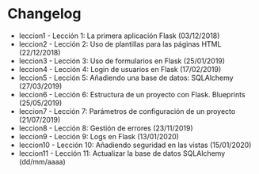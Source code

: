 # Changelog

- leccion1 - Lección 1: La primera aplicación Flask (03/12/2018)
- leccion2 - Lección 2: Uso de plantillas para las páginas HTML (22/12/2018)
- leccion3 - Lección 3: Uso de formularios en Flask (25/01/2019)
- leccion4 - Lección 4: Login de usuarios en Flask (17/02/2019)
- leccion5 - Lección 5: Añadiendo una base de datos: SQLAlchemy (27/03/2019)
- leccion6 - Lección 6: Estructura de un proyecto con Flask. Blueprints (25/05/2019)
- leccion7 - Lección 7: Parámetros de configuración de un proyecto (21/07/2019)
- leccion8 - Lección 8: Gestión de errores (23/11/2019)
- leccion9 - Lección 9: Logs en Flask (13/01/2020)
- leccion10 - Lección 10: Añadiendo seguridad en las vistas (15/01/2020)
- leccion11 - Lección 11: Actualizar la base de datos SQLAlchemy (dd/mm/aaaa)
